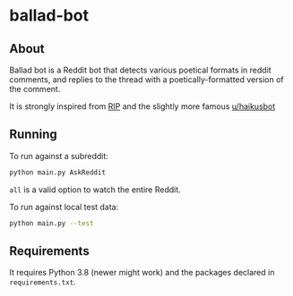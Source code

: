 # ballad-bot

## About

Ballad bot is a Reddit bot that detects various poetical formats in reddit comments, and replies to the thread with a poetically-formatted version of the comment.

It is strongly inspired from [RIP](https://github.com/pmichel31415/reddit-iambic-pentameter) and the slightly more famous [u/haikusbot](https://www.reddit.com/user/haikusbot/)

## Running

To run against a subreddit:

```sh
python main.py AskReddit
```

`all` is a valid option to watch the entire Reddit.

To run against local test data:

```sh
python main.py --test
```

## Requirements

It requires Python 3.8 (newer might work) and the packages declared in `requirements.txt`.